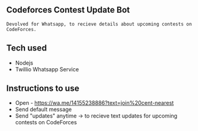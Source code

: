 ## Codeforces Contest Update Bot
    Devolved for Whatsapp, to recieve details about upcoming contests on CodeForces.

## Tech used
- Nodejs
- Twillio Whatsapp Service

## Instructions to use
- Open - https://wa.me/14155238886?text=join%20cent-nearest
- Send default message
- Send "updates" anytime -> to recieve text updates
    for upcoming contests on CodeForces

